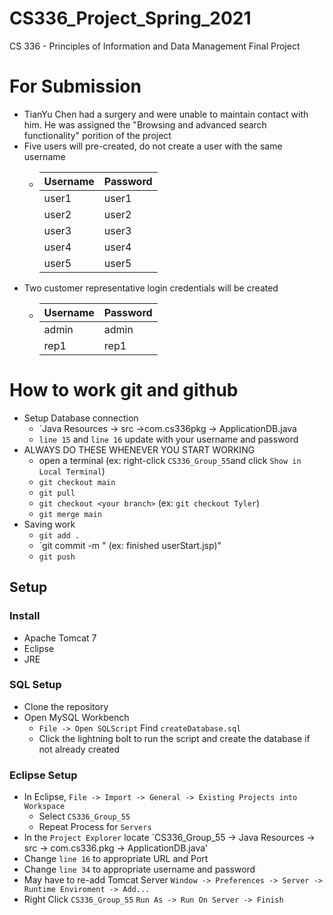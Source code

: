 # CS336_Project_Spring_2021
CS 336 - Principles of Information and Data Management Final Project

# For Submission
- TianYu Chen had a surgery and were unable to maintain contact with him. He was assigned the "Browsing and advanced search functionality" porition of the project
- Five users will pre-created, do not create a user with the same username
  - |Username|Password|
    ---|---|
    |user1|user1|
    |user2|user2|
    |user3|user3|
    |user4|user4|
    |user5|user5|
- Two customer representative login credentials will be created
  - |Username|Password|
    ---|---|
    |admin|admin|
    |rep1|rep1|
    
# How to work git and github
- Setup Database connection
  - `Java Resources -> src ->com.cs336pkg -> ApplicationDB.java
  - `line 15` and `line 16` update with your username and password
- ALWAYS DO THESE WHENEVER YOU START WORKING
  - open a terminal (ex: right-click `CS336_Group_55`and click `Show in Local Terminal`)
  - `git checkout main`
  - `git pull`
  - `git checkout <your branch>` (ex: `git checkout Tyler`)
  - `git merge main`
- Saving work
  - `git add .`
  - `git commit -m "<appropriate message> (ex: finished userStart.jsp)"
  - `git push`


## Setup
### Install
- Apache Tomcat 7
- Eclipse
- JRE

### SQL Setup
- Clone the repository
- Open MySQL Workbench
  - `File -> Open SQLScript` Find `createDatabase.sql`
  - Click the lightning bolt to run the script and create the database if not already created

### Eclipse Setup
- In Eclipse, `File -> Import -> General -> Existing Projects into Workspace`
  - Select `CS336_Group_55`
  - Repeat Process for `Servers`
 - In the `Project Explorer` locate `CS336_Group_55 -> Java Resources -> src -> com.cs336.pkg -> ApplicationDB.java'
  - Change `line 16` to appropriate URL and Port
  - Change `line 34` to appropriate username and password
- May have to re-add Tomcat Server `Window -> Preferences -> Server -> Runtime Enviroment -> Add...`
- Right Click `CS336_Group_55` `Run As -> Run On Server -> Finish`



  
